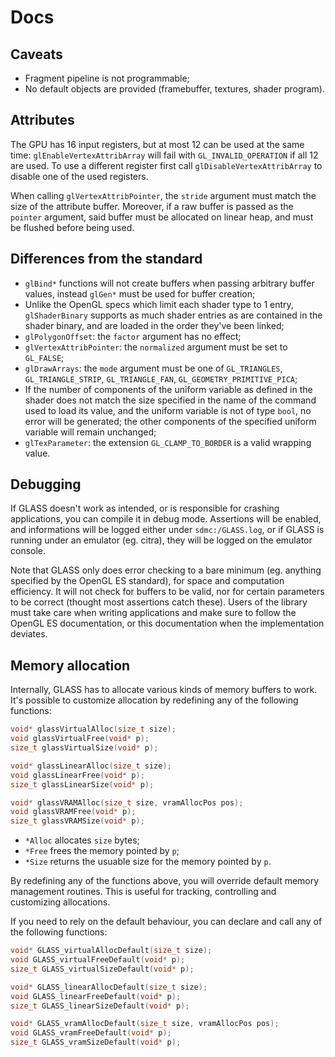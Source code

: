 # Docs

## Caveats

- Fragment pipeline is not programmable;
- No default objects are provided (framebuffer, textures, shader program).

## Attributes

The GPU has 16 input registers, but at most 12 can be used at the same time: `glEnableVertexAttribArray` will fail with `GL_INVALID_OPERATION` if all 12 are used. To use a different register first call `glDisableVertexAttribArray` to disable one of the used registers.

When calling `glVertexAttribPointer`, the `stride` argument must match the size of the attribute buffer. Moreover, if a raw buffer is passed as the `pointer` argument, said buffer must be allocated on linear heap, and must be flushed before being used.

## Differences from the standard

- `glBind*` functions will not create buffers when passing arbitrary buffer values, instead `glGen*` must be used for buffer creation;
- Unlike the OpenGL specs which limit each shader type to 1 entry, `glShaderBinary` supports as much shader entries as are contained in the shader binary, and are loaded in the order they've been linked;
- `glPolygonOffset`: the `factor` argument has no effect;
- `glVertexAttribPointer`: the `normalized` argument must be set to `GL_FALSE`;
- `glDrawArrays`: the `mode` argument must be one of `GL_TRIANGLES`, `GL_TRIANGLE_STRIP`, `GL_TRIANGLE_FAN`, `GL_GEOMETRY_PRIMITIVE_PICA`;
- If the number of components of the uniform variable as defined in the shader does not match the size specified in the name of the command used to load its value, and the uniform variable is not of type `bool`, no error will be generated; the other components of the specified uniform variable will remain unchanged;
- `glTexParameter`: the extension `GL_CLAMP_TO_BORDER` is a valid wrapping value.

## Debugging

If GLASS doesn't work as intended, or is responsible for crashing applications, you can compile it in debug mode. Assertions will be enabled, and informations will be logged either under `sdmc:/GLASS.log`, or if GLASS is running under an emulator (eg. citra), they will be logged on the emulator console.

Note that GLASS only does error checking to a bare minimum (eg. anything specified by the OpenGL ES standard), for space and computation efficiency. It will not check for buffers to be valid, nor for certain parameters to be correct (thought most assertions catch these). Users of the library must take care when writing applications and make sure to follow the OpenGL ES documentation, or this documentation when the implementation deviates.

## Memory allocation

Internally, GLASS has to allocate various kinds of memory buffers to work. It's possible to customize allocation by redefining any of the following functions:

```c
void* glassVirtualAlloc(size_t size);
void glassVirtualFree(void* p);
size_t glassVirtualSize(void* p);

void* glassLinearAlloc(size_t size);
void glassLinearFree(void* p);
size_t glassLinearSize(void* p);

void* glassVRAMAlloc(size_t size, vramAllocPos pos);
void glassVRAMFree(void* p);
size_t glassVRAMSize(void* p);
```

- `*Alloc` allocates `size` bytes;
- `*Free` frees the memory pointed by `p`;
- `*Size` returns the usuable size for the memory pointed by `p`.

By redefining any of the functions above, you will override default memory management routines. This is useful for tracking, controlling and customizing allocations.

If you need to rely on the default behaviour, you can declare and call any of the following functions:

```c
void* GLASS_virtualAllocDefault(size_t size);
void GLASS_virtualFreeDefault(void* p);
size_t GLASS_virtualSizeDefault(void* p);

void* GLASS_linearAllocDefault(size_t size);
void GLASS_linearFreeDefault(void* p);
size_t GLASS_linearSizeDefault(void* p);

void* GLASS_vramAllocDefault(size_t size, vramAllocPos pos);
void GLASS_vramFreeDefault(void* p);
size_t GLASS_vramSizeDefault(void* p);
```
